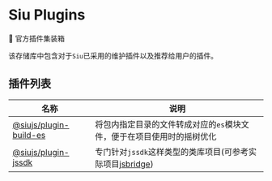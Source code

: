 # Siu Plugins

🍣 官方插件集装箱

该存储库中包含对于`Siu`已采用的维护插件以及推荐给用户的插件。

## 插件列表

| 名称                                               | 说明                                                                                             |
| -------------------------------------------------- | ------------------------------------------------------------------------------------------------ |
| [@siujs/plugin-build-es](packages/plugin-build-es) | 将包内指定目录的文件转成对应的`es`模块文件，便于在项目使用时的摇树优化                           |
| [@siujs/plugin-jssdk](packages/jssdk)              | 专门针对`jssdk`这样类型的类库项目(可参考实际项目[jsbridge](https://github.com/kuafujs/jsbridge)) |
